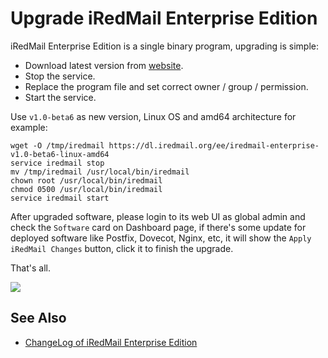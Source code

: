 # Upgrade iRedMail Enterprise Edition

iRedMail Enterprise Edition is a single binary program, upgrading is simple:

- Download latest version from [website](https://www.iredmail.org/ee.html).
- Stop the service.
- Replace the program file and set correct owner / group / permission.
- Start the service.

Use `v1.0-beta6` as new version, Linux OS and amd64 architecture for example:

```
wget -O /tmp/iredmail https://dl.iredmail.org/ee/iredmail-enterprise-v1.0-beta6-linux-amd64
service iredmail stop
mv /tmp/iredmail /usr/local/bin/iredmail
chown root /usr/local/bin/iredmail
chmod 0500 /usr/local/bin/iredmail
service iredmail start
```

After upgraded software, please login to its web UI as global admin and check
the `Software` card on Dashboard page, if there's some update for deployed
software like Postfix, Dovecot, Nginx, etc, it will show the
`Apply iRedMail Changes` button, click it to finish the upgrade.

That's all.

![](./images/enterprise/dashboard-upgrade.png)

## See Also

- [ChangeLog of iRedMail Enterprise Edition](./ee.changelog.html)
